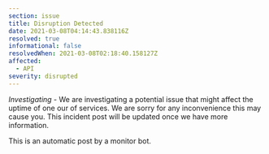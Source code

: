 ```yaml
---
section: issue
title: Disruption Detected
date: 2021-03-08T04:14:43.838116Z
resolved: true
informational: false
resolvedWhen: 2021-03-08T02:18:40.158127Z
affected:
  - API
severity: disrupted
---
```

*Investigating* - We are investigating a potential issue that might affect the uptime of one our of services. We are sorry for any inconvenience this may cause you. This incident post will be updated once we have more information.

This is an automatic post by a monitor bot.
        